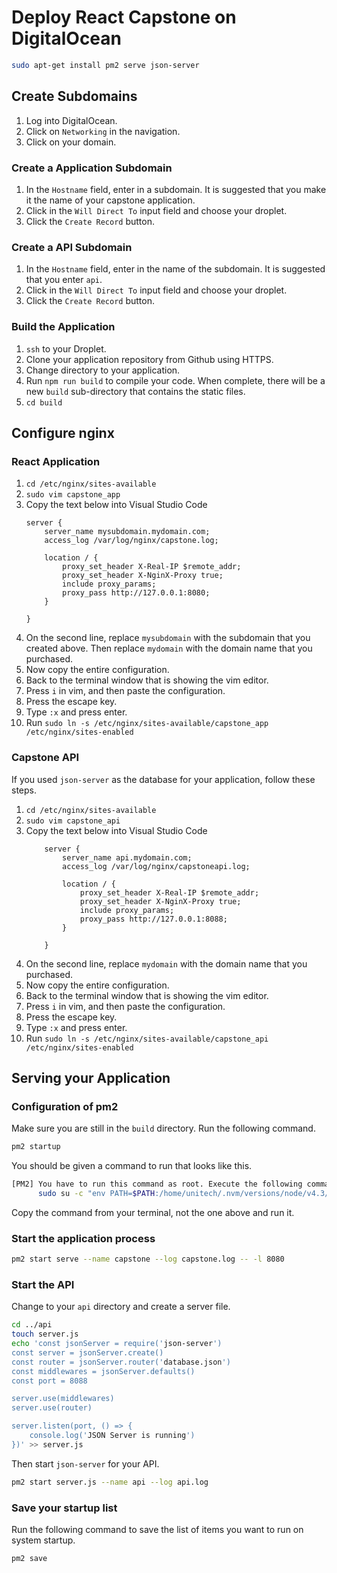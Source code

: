 # Deploy React Capstone on DigitalOcean

```sh
sudo apt-get install pm2 serve json-server
```


## Create Subdomains

1. Log into DigitalOcean.
1. Click on `Networking` in the navigation.
1. Click on your domain.

### Create a Application Subdomain

1. In the `Hostname` field, enter in a subdomain. It is suggested that you make it the name of your capstone application.
1. Click in the `Will Direct To` input field and choose your droplet.
1. Click the `Create Record` button.

### Create a API Subdomain

1. In the `Hostname` field, enter in the name of the subdomain. It is suggested that you enter `api`.
1. Click in the `Will Direct To` input field and choose your droplet.
1. Click the `Create Record` button.

### Build the Application

1. `ssh` to your Droplet.
1. Clone your application repository from Github using HTTPS.
1. Change directory to your application.
1. Run `npm run build` to compile your code. When complete, there will be a new `build` sub-directory that contains the static files.
1. `cd build`

## Configure nginx

### React Application

1. `cd /etc/nginx/sites-available`
1. `sudo vim capstone_app`
1. Copy the text below into Visual Studio Code
    ```nginx
    server {
        server_name mysubdomain.mydomain.com;
        access_log /var/log/nginx/capstone.log;

        location / {
            proxy_set_header X-Real-IP $remote_addr;
            proxy_set_header X-NginX-Proxy true;
            include proxy_params;
            proxy_pass http://127.0.0.1:8080;
        }

    }
    ```
1. On the second line, replace `mysubdomain` with the subdomain that you created above. Then replace `mydomain` with the domain name that you purchased.
1. Now copy the entire configuration.
1. Back to the terminal window that is showing the vim editor.
1. Press `i` in vim, and then paste the configuration.
1. Press the escape key.
1. Type `:x` and press enter.
1. Run `sudo ln -s /etc/nginx/sites-available/capstone_app /etc/nginx/sites-enabled`

### Capstone API

If you used `json-server` as the database for your application, follow these steps.

1. `cd /etc/nginx/sites-available`
1. `sudo vim capstone_api`
1. Copy the text below into Visual Studio Code
    ```nginx
        server {
            server_name api.mydomain.com;
            access_log /var/log/nginx/capstoneapi.log;

            location / {
                proxy_set_header X-Real-IP $remote_addr;
                proxy_set_header X-NginX-Proxy true;
                include proxy_params;
                proxy_pass http://127.0.0.1:8088;
            }

        }
    ```
1. On the second line, replace `mydomain` with the domain name that you purchased.
1. Now copy the entire configuration.
1. Back to the terminal window that is showing the vim editor.
1. Press `i` in vim, and then paste the configuration.
1. Press the escape key.
1. Type `:x` and press enter.
1. Run `sudo ln -s /etc/nginx/sites-available/capstone_api /etc/nginx/sites-enabled`

## Serving your Application

### Configuration of pm2

Make sure you are still in the `build` directory. Run the following command.

```sh
pm2 startup
```

You should be given a command to run that looks like this.

```sh
[PM2] You have to run this command as root. Execute the following command:
      sudo su -c "env PATH=$PATH:/home/unitech/.nvm/versions/node/v4.3/bin pm2 startup <distribution> -u <user> --hp <home-path>
```

Copy the command from your terminal, not the one above and run it.

### Start the application process

```sh
pm2 start serve --name capstone --log capstone.log -- -l 8080
```

### Start the API

Change to your `api` directory and create a server file.

```sh
cd ../api
touch server.js
echo 'const jsonServer = require('json-server')
const server = jsonServer.create()
const router = jsonServer.router('database.json')
const middlewares = jsonServer.defaults()
const port = 8088

server.use(middlewares)
server.use(router)

server.listen(port, () => {
    console.log('JSON Server is running')
})' >> server.js
```

Then start `json-server` for your API.

```sh
pm2 start server.js --name api --log api.log
```

### Save your startup list

Run the following command to save the list of items you want to run on system startup.

```sh
pm2 save
```